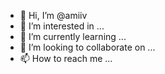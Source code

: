 - 👋 Hi, I’m @amiiv
- 👀 I’m interested in ...
- 🌱 I’m currently learning ...
- 💞️ I’m looking to collaborate on ...
- 📫 How to reach me ...

<!---
amiiv/amiiv is a ✨ special ✨ repository because its `README.md` (this file) appears on your GitHub profile.
You can click the Preview link to take a look at your changes.
--->
